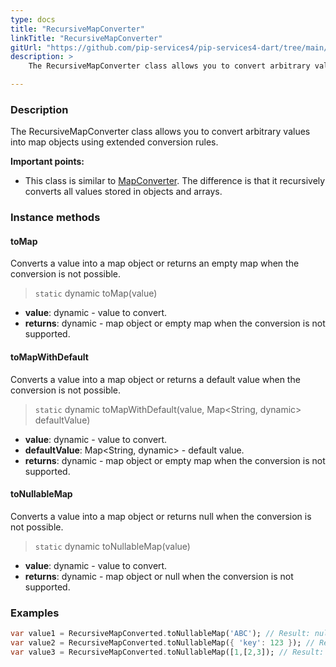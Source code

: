 ```yaml
---
type: docs
title: "RecursiveMapConverter"
linkTitle: "RecursiveMapConverter"
gitUrl: "https://github.com/pip-services4/pip-services4-dart/tree/main/pip-services4-commons-dart"
description: > 
    The RecursiveMapConverter class allows you to convert arbitrary values into map objects using extended conversion rules.

---
```


### Description
 The RecursiveMapConverter class allows you to convert arbitrary values into map objects using extended conversion rules.
 
**Important points:**
 
 - This class is similar to [MapConverter](../map_converter). The difference is that it recursively converts all values stored in objects and arrays.

### Instance methods

#### toMap
Converts a  value into a map object or returns an empty map when the conversion is not possible.

> `static` dynamic toMap(value)

- **value**: dynamic - value to convert.
- **returns**: dynamic - map object or empty map when the conversion is not supported.  

#### toMapWithDefault
Converts a value into a map object or returns a default value when the conversion is not possible.

> `static` dynamic toMapWithDefault(value, Map\<String, dynamic\> defaultValue)

- **value**: dynamic - value to convert.
- **defaultValue**: Map\<String, dynamic\> - default value.
- **returns**: dynamic - map object or empty map when the conversion is not supported.

#### toNullableMap
Converts a value into a map object or returns null when the conversion is not possible.

> `static` dynamic toNullableMap(value)

- **value**: dynamic - value to convert.
- **returns**: dynamic - map object or null when the conversion is not supported.


### Examples

```dart
var value1 = RecursiveMapConverted.toNullableMap('ABC'); // Result: null
var value2 = RecursiveMapConverted.toNullableMap({ 'key': 123 }); // Result: { 'key': 123 }
var value3 = RecursiveMapConverted.toNullableMap([1,[2,3]); // Result: { '0': 1, { '0': 2, '1': 3 } }
```
